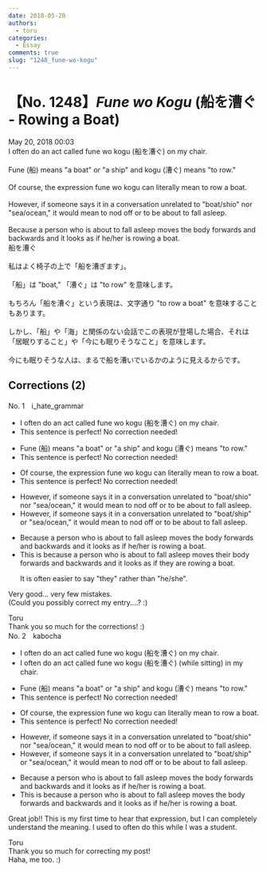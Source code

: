 ```yaml
---
date: 2018-05-20
authors:
  - toru
categories:
  - Essay
comments: true
slug: "1248_fune-wo-kogu"
---
```


# 【No. 1248】<strong><em>Fune wo Kogu</strong></em> (船を漕ぐ - Rowing a Boat)
<div class="date">May 20, 2018 00:03</div>
<div id="post"><div id="body_show_ori">
I often do an act called fune wo kogu (船を漕ぐ) on my  chair.<br/><br/>Fune (船) means "a boat" or "a ship" and kogu (漕ぐ) means "to row."<br/><br/>Of course, the expression fune wo kogu can literally mean to row a boat.<br/><br/>However, if someone says it in a conversation unrelated to "boat/shio" nor "sea/ocean," it would mean to nod off or to be about to fall asleep.<br/><br/>Because a person who is about to fall asleep moves the body forwards and backwards and it looks as if he/her is rowing a boat.
</div></div>

<!-- more -->

<div id="post_ja"><div id="body_show_mo">
船を漕ぐ<br/><br/>私はよく椅子の上で「船を漕ぎます」。<br/><br/>「船」は "boat," 「漕ぐ」は "to row" を意味します。<br/><br/>もちろん「船を漕ぐ」という表現は、文字通り "to row a boat" を意味することもあります。<br/><br/>しかし、「船」や「海」と関係のない会話でこの表現が登場した場合、それは「居眠りすること」や「今にも眠りそうなこと」を意味します。<br/><br/>今にも眠りそうな人は、まるで船を漕いでいるかのように見えるからです。
</div></div>

## Corrections (2)
<div id="block"><div class="first_name"> No. 1　<span class="just_name">i_hate_grammar</span></div><div id="block2">
<ul class="correction_field">
<li class="incorrect">I often do an act called fune wo kogu (船を漕ぐ) on my  chair.</li>
<li class="corrected perfect">This sentence is perfect! No correction needed!</li>
</ul>
<ul class="correction_field">
<li class="incorrect">Fune (船) means "a boat" or "a ship" and kogu (漕ぐ) means "to row."</li>
<li class="corrected perfect">This sentence is perfect! No correction needed!</li>
</ul>
<ul class="correction_field">
<li class="incorrect">Of course, the expression fune wo kogu can literally mean to row a boat.</li>
<li class="corrected perfect">This sentence is perfect! No correction needed!</li>
</ul>
<ul class="correction_field">
<li class="incorrect">However, if someone says it in a conversation unrelated to "boat/shio" nor "sea/ocean," it would mean to nod off or to be about to fall asleep.</li>
<li class="corrected correct">
However, if someone says it in a conversation unrelated to "boat/ship" or "sea/ocean," it would mean to nod off or to be about to fall asleep.
</li>
</ul>
<ul class="correction_field">
<li class="incorrect">Because a person who is about to fall asleep moves the body forwards and backwards and it looks as if he/her is rowing a boat.</li>
<li class="corrected correct">
<span class="f_bold">This is</span> because a person who is about to fall asleep moves <span class="f_bold">their</span> body forwards and backwards and it looks as if <span class="f_bold">they are</span> rowing a boat.
<p class="correction_comment">It is often easier to say "they" rather than "he/she".</p>
</li>
</ul>
<p class="comment_small">
 Very good... very few mistakes.
 <br/>
 (Could you possibly correct my entry....?   :)
</p>

</div><div class="name"><span class="just_name">Toru</span><br>
Thank you so much for the corrections! :)
</div>
</div>
<div id="block"><div class="first_name"> No. 2　<span class="just_name">kabocha</span></div><div id="block2">
<ul class="correction_field">
<li class="incorrect">I often do an act called fune wo kogu (船を漕ぐ) on my  chair.</li>
<li class="corrected correct">
I often do an act called fune wo kogu (船を漕ぐ) <span class="f_blue">(while sitting)</span> <span class="f_blue">in</span> my chair.
</li>
</ul>
<ul class="correction_field">
<li class="incorrect">Fune (船) means "a boat" or "a ship" and kogu (漕ぐ) means "to row."</li>
<li class="corrected perfect">This sentence is perfect! No correction needed!</li>
</ul>
<ul class="correction_field">
<li class="incorrect">Of course, the expression fune wo kogu can literally mean to row a boat.</li>
<li class="corrected perfect">This sentence is perfect! No correction needed!</li>
</ul>
<ul class="correction_field">
<li class="incorrect">However, if someone says it in a conversation unrelated to "boat/shio" nor "sea/ocean," it would mean to nod off or to be about to fall asleep.</li>
<li class="corrected correct">
However, if someone says it in a conversation unrelated to "boat/shi<span class="f_blue">p</span>" <span class="f_blue">or</span> "sea/ocean," it would mean to nod off or to be about to fall asleep.
</li>
</ul>
<ul class="correction_field">
<li class="incorrect">Because a person who is about to fall asleep moves the body forwards and backwards and it looks as if he/her is rowing a boat.</li>
<li class="corrected correct">
<span class="f_blue">This is </span>because a person who is about to fall asleep moves the body forwards and backwards and it looks as if he/her is rowing a boat.
</li>
</ul>
<p class="comment_small">
 Great job!! This is my first time to hear that expression, but I can completely understand the meaning. I used to often do this while I was a student.
</p>

</div><div class="name"><span class="just_name">Toru</span><br>
Thank you so much for correcting my post!<br/>Haha, me too. :)
</div>
</div>
